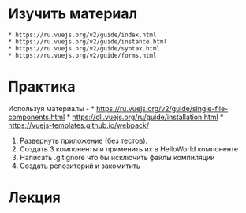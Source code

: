 # Изучить материал
    * https://ru.vuejs.org/v2/guide/index.html
    * https://ru.vuejs.org/v2/guide/instance.html
    * https://ru.vuejs.org/v2/guide/syntax.html
    * https://ru.vuejs.org/v2/guide/forms.html
# Практика

Используя материалы -
    * https://ru.vuejs.org/v2/guide/single-file-components.html
    * https://cli.vuejs.org/ru/guide/installation.html
    * https://vuejs-templates.github.io/webpack/
    
1) Развернуть приложение (без тестов).
2) Создать 3 компоненты и применить их в HelloWorld компоненте
3) Написать .gitignore что бы исключить файлы компиляции
4) Создать репозиторий и закомитить

# Лекция
